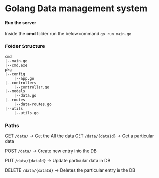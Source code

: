 # Golang Data management system

#### Run the server

Inside the **cmd** folder run the below command
`go run main.go`

### Folder Structure

```
cmd
|--main.go
|--cmd.exe
pkg
|--config
	|--app.go
|--controllers
	|--controller.go
|--models
	|--data.go
|--routes
	|--data-routes.go
|--utils
	|--utils.go
```

### Paths

GET `/data/` -> Get the All the data
GET `/data/{dataId}` -> Get a particular data

POST `/data/` -> Create new entry into the DB

PUT `/data/{dataId}` -> Update particular data in DB

DELETE `/data/{dataId}` -> Deletes the particular entry in the DB
